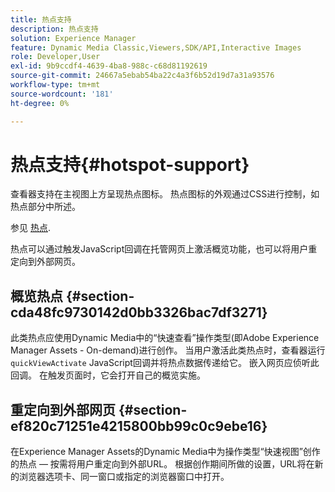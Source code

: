 ```yaml
---
title: 热点支持
description: 热点支持
solution: Experience Manager
feature: Dynamic Media Classic,Viewers,SDK/API,Interactive Images
role: Developer,User
exl-id: 9b9ccdf4-4639-4ba8-988c-c68d81192619
source-git-commit: 24667a5ebab54ba22c4a3f6b52d19d7a31a93576
workflow-type: tm+mt
source-wordcount: '181'
ht-degree: 0%

---
```


# 热点支持{#hotspot-support}

查看器支持在主视图上方呈现热点图标。 热点图标的外观通过CSS进行控制，如热点部分中所述。

参见 [热点](../../c-html5-aem-asset-viewers/c-html5-aem-interactive-images/c-html5-aem-interactive-image-customizingviewer/r-html5-aem-int-image-customize-hotspots.md#reference-2ac3cc414ef2467390bf53145f1d8d74).

热点可以通过触发JavaScript回调在托管网页上激活概览功能，也可以将用户重定向到外部网页。

## 概览热点 {#section-cda48fc9730142d0bb3326bac7df3271}

此类热点应使用Dynamic Media中的“快速查看”操作类型(即Adobe Experience Manager Assets - On-demand)进行创作。 当用户激活此类热点时，查看器运行 `quickViewActivate` JavaScript回调并将热点数据传递给它。 嵌入网页应侦听此回调。 在触发页面时，它会打开自己的概览实施。

## 重定向到外部网页 {#section-ef820c71251e4215800bb99c0c9ebe16}

在Experience Manager Assets的Dynamic Media中为操作类型“快速视图”创作的热点 — 按需将用户重定向到外部URL。 根据创作期间所做的设置，URL将在新的浏览器选项卡、同一窗口或指定的浏览器窗口中打开。
